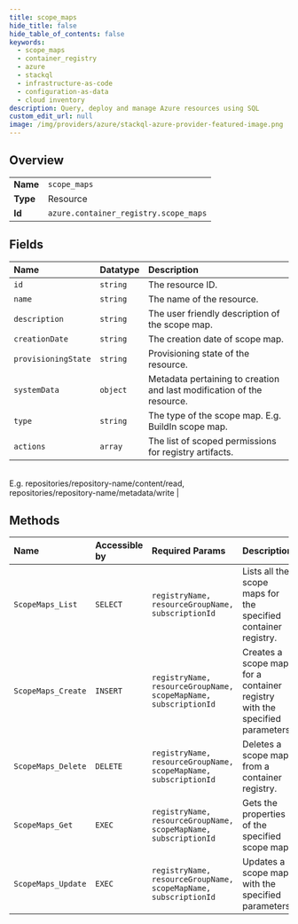 ```yaml
---
title: scope_maps
hide_title: false
hide_table_of_contents: false
keywords:
  - scope_maps
  - container_registry
  - azure    
  - stackql
  - infrastructure-as-code
  - configuration-as-data
  - cloud inventory
description: Query, deploy and manage Azure resources using SQL
custom_edit_url: null
image: /img/providers/azure/stackql-azure-provider-featured-image.png
---
```

  
    

## Overview
<table><tbody>
<tr><td><b>Name</b></td><td><code>scope_maps</code></td></tr>
<tr><td><b>Type</b></td><td>Resource</td></tr>
<tr><td><b>Id</b></td><td><code>azure.container_registry.scope_maps</code></td></tr>
</tbody></table>

## Fields
| Name | Datatype | Description |
|:-----|:---------|:------------|
| `id` | `string` | The resource ID. |
| `name` | `string` | The name of the resource. |
| `description` | `string` | The user friendly description of the scope map. |
| `creationDate` | `string` | The creation date of scope map. |
| `provisioningState` | `string` | Provisioning state of the resource. |
| `systemData` | `object` | Metadata pertaining to creation and last modification of the resource. |
| `type` | `string` | The type of the scope map. E.g. BuildIn scope map. |
| `actions` | `array` | The list of scoped permissions for registry artifacts.<br />E.g. repositories/repository-name/content/read,<br />repositories/repository-name/metadata/write |
## Methods
| Name | Accessible by | Required Params | Description |
|:-----|:--------------|:----------------|:------------|
| `ScopeMaps_List` | `SELECT` | `registryName, resourceGroupName, subscriptionId` | Lists all the scope maps for the specified container registry. |
| `ScopeMaps_Create` | `INSERT` | `registryName, resourceGroupName, scopeMapName, subscriptionId` | Creates a scope map for a container registry with the specified parameters. |
| `ScopeMaps_Delete` | `DELETE` | `registryName, resourceGroupName, scopeMapName, subscriptionId` | Deletes a scope map from a container registry. |
| `ScopeMaps_Get` | `EXEC` | `registryName, resourceGroupName, scopeMapName, subscriptionId` | Gets the properties of the specified scope map. |
| `ScopeMaps_Update` | `EXEC` | `registryName, resourceGroupName, scopeMapName, subscriptionId` | Updates a scope map with the specified parameters. |
